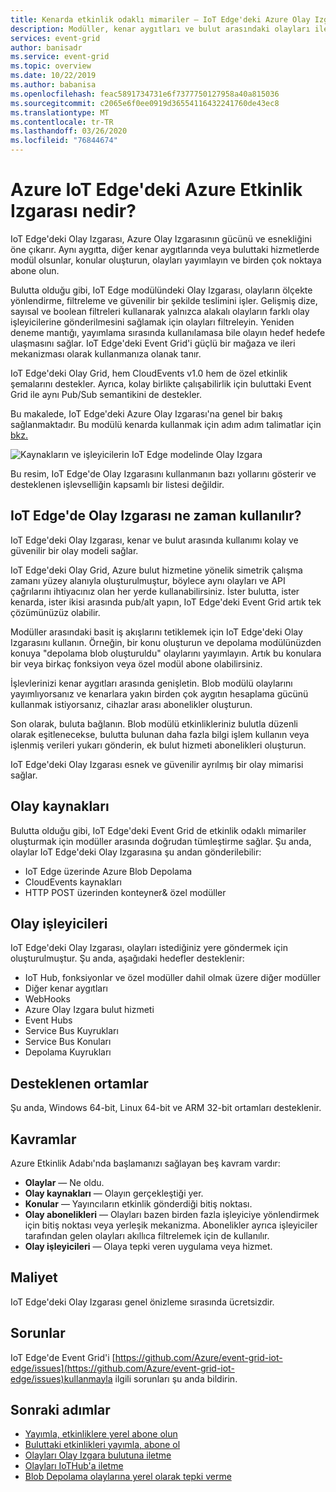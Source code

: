 ```yaml
---
title: Kenarda etkinlik odaklı mimariler — IoT Edge'deki Azure Olay Izgarası
description: Modüller, kenar aygıtları ve bulut arasındaki olayları iletmek için IoT Edge'de modül olarak Azure Olay Izgarasını kullanın.
services: event-grid
author: banisadr
ms.service: event-grid
ms.topic: overview
ms.date: 10/22/2019
ms.author: babanisa
ms.openlocfilehash: feac5891734731e6f7377750127958a40a815036
ms.sourcegitcommit: c2065e6f0ee0919d36554116432241760de43ec8
ms.translationtype: MT
ms.contentlocale: tr-TR
ms.lasthandoff: 03/26/2020
ms.locfileid: "76844674"
---
```

# <a name="what-is-azure-event-grid-on-azure-iot-edge"></a>Azure IoT Edge'deki Azure Etkinlik Izgarası nedir?
IoT Edge'deki Olay Izgarası, Azure Olay Izgarasının gücünü ve esnekliğini öne çıkarır. Aynı aygıtta, diğer kenar aygıtlarında veya buluttaki hizmetlerde modül olsunlar, konular oluşturun, olayları yayımlayın ve birden çok noktaya abone olun.

Bulutta olduğu gibi, IoT Edge modülündeki Olay Izgarası, olayların ölçekte yönlendirme, filtreleme ve güvenilir bir şekilde teslimini işler. Gelişmiş dize, sayısal ve boolean filtreleri kullanarak yalnızca alakalı olayların farklı olay işleyicilerine gönderilmesini sağlamak için olayları filtreleyin. Yeniden deneme mantığı, yayımlama sırasında kullanılamasa bile olayın hedef hedefe ulaşmasını sağlar. IoT Edge'deki Event Grid'i güçlü bir mağaza ve ileri mekanizması olarak kullanmanıza olanak tanır.

IoT Edge'deki Olay Grid, hem CloudEvents v1.0 hem de özel etkinlik şemalarını destekler. Ayrıca, kolay birlikte çalışabilirlik için buluttaki Event Grid ile aynı Pub/Sub semantikini de destekler.

Bu makalede, IoT Edge'deki Azure Olay Izgarası'na genel bir bakış sağlanmaktadır. Bu modülü kenarda kullanmak için adım adım talimatlar için [bkz.](pub-sub-events-webhook-local.md) 

![Kaynakların ve işleyicilerin IoT Edge modelinde Olay Izgara](../media/edge-overview/functional-model.png)

Bu resim, IoT Edge'de Olay Izgarasını kullanmanın bazı yollarını gösterir ve desteklenen işlevselliğin kapsamlı bir listesi değildir.

## <a name="when-to-use-event-grid-on-iot-edge"></a>IoT Edge'de Olay Izgarası ne zaman kullanılır?

IoT Edge'deki Olay Izgarası, kenar ve bulut arasında kullanımı kolay ve güvenilir bir olay modeli sağlar.

IoT Edge'deki Olay Grid, Azure bulut hizmetine yönelik simetrik çalışma zamanı yüzey alanıyla oluşturulmuştur, böylece aynı olayları ve API çağrılarını ihtiyacınız olan her yerde kullanabilirsiniz. İster bulutta, ister kenarda, ister ikisi arasında pub/alt yapın, IoT Edge'deki Event Grid artık tek çözümünüzüz olabilir.

Modüller arasındaki basit iş akışlarını tetiklemek için IoT Edge'deki Olay Izgarasını kullanın. Örneğin, bir konu oluşturun ve depolama modülünüzden konuya "depolama blob oluşturuldu" olaylarını yayımlayın. Artık bu konulara bir veya birkaç fonksiyon veya özel modül abone olabilirsiniz.

İşlevlerinizi kenar aygıtları arasında genişletin. Blob modülü olaylarını yayımlıyorsanız ve kenarlara yakın birden çok aygıtın hesaplama gücünü kullanmak istiyorsanız, cihazlar arası abonelikler oluşturun.

Son olarak, buluta bağlanın. Blob modülü etkinlikleriniz bulutla düzenli olarak eşitlenecekse, bulutta bulunan daha fazla bilgi işlem kullanın veya işlenmiş verileri yukarı gönderin, ek bulut hizmeti abonelikleri oluşturun.

IoT Edge'deki Olay Izgarası esnek ve güvenilir ayrılmış bir olay mimarisi sağlar.

## <a name="event-sources"></a>Olay kaynakları

Bulutta olduğu gibi, IoT Edge'deki Event Grid de etkinlik odaklı mimariler oluşturmak için modüller arasında doğrudan tümleştirme sağlar. Şu anda, olaylar IoT Edge'deki Olay Izgarasına şu andan gönderilebilir:

* IoT Edge üzerinde Azure Blob Depolama
* CloudEvents kaynakları
* HTTP POST üzerinden konteyner& özel modüller

## <a name="event-handlers"></a>Olay işleyicileri

IoT Edge'deki Olay Izgarası, olayları istediğiniz yere göndermek için oluşturulmuştur. Şu anda, aşağıdaki hedefler desteklenir:

* IoT Hub, fonksiyonlar ve özel modüller dahil olmak üzere diğer modüller
* Diğer kenar aygıtları
* WebHooks
* Azure Olay Izgara bulut hizmeti
* Event Hubs
* Service Bus Kuyrukları
* Service Bus Konuları
* Depolama Kuyrukları

## <a name="supported-environments"></a>Desteklenen ortamlar
Şu anda, Windows 64-bit, Linux 64-bit ve ARM 32-bit ortamları desteklenir.

## <a name="concepts"></a>Kavramlar

Azure Etkinlik Adabı'nda başlamanızı sağlayan beş kavram vardır:

* **Olaylar** — Ne oldu.
* **Olay kaynakları** — Olayın gerçekleştiği yer.
* **Konular** — Yayıncıların etkinlik gönderdiği bitiş noktası.
* **Olay abonelikleri** — Olayları bazen birden fazla işleyiciye yönlendirmek için bitiş noktası veya yerleşik mekanizma. Abonelikler ayrıca işleyiciler tarafından gelen olayları akıllıca filtrelemek için de kullanılır.
* **Olay işleyicileri** — Olaya tepki veren uygulama veya hizmet.

## <a name="cost"></a>Maliyet

IoT Edge'deki Olay Izgarası genel önizleme sırasında ücretsizdir.

## <a name="issues"></a>Sorunlar
IoT Edge'de Event Grid'i [https://github.com/Azure/event-grid-iot-edge/issues](https://github.com/Azure/event-grid-iot-edge/issues)kullanmayla ilgili sorunları şu anda bildirin.

## <a name="next-steps"></a>Sonraki adımlar

* [Yayımla, etkinliklere yerel abone olun](pub-sub-events-webhook-local.md)
* [Buluttaki etkinlikleri yayımla, abone ol](pub-sub-events-webhook-cloud.md)
* [Olayları Olay Izgara bulutuna iletme](forward-events-event-grid-cloud.md)
* [Olayları IoTHub'a iletme](forward-events-iothub.md)
* [Blob Depolama olaylarına yerel olarak tepki verme](react-blob-storage-events-locally.md)